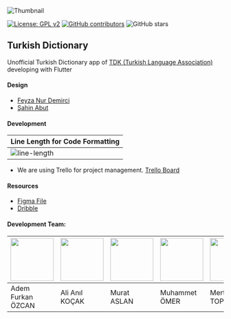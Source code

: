 ![Thumbnail](thumbnail.png)

[![License: GPL v2](https://img.shields.io/badge/License-GPL%20v2-blue.svg)](https://www.gnu.org/licenses/old-licenses/gpl-2.0.en.html)
[![GitHub contributors](https://img.shields.io/github/contributors/flutterturkey/turkish-dictionary)](https://github.com/flutterturkey/turkish-dictionary/contributors)
![GitHub stars](https://img.shields.io/github/stars/flutterturkey/turkish-dictionary?style=social)

## Turkish Dictionary

Unofficial Turkish Dictionary app of [TDK (Turkish Language Association)](http://tdk.gov.tr/) developing with Flutter

#### Design

- [Feyza Nur Demirci](https://dribbble.com/feyzademirci)
- [Şahin Abut](https://dribbble.com/sahinabut)

#### Development
| Line Length for Code Formatting |
| ---      |
| ![line-length](https://user-images.githubusercontent.com/21019611/76961012-a3286600-692d-11ea-933c-1c4febff58b7.png) |  

- We are using Trello for project management. [Trello Board](https://trello.com/b/as4TZkdx/turkish-dictionary)


#### Resources

- [Figma File](https://www.figma.com/file/JqpfJNo6eEJzPpTOEi3Irt/TDK-Redesign)  
- [Dribble](https://dribbble.com/shots/10736386-Turkish-Dictionary-Application)

####  Development Team:

| [<img src="https://avatars.githubusercontent.com/u/21019611?v=3" width="100px;"/>](https://github.com/Adem68)|[<img src="https://avatars.githubusercontent.com/u/23120302?v=3" width="100px;"/>](https://github.com/AliAnilKocak)|[<img src="https://avatars.githubusercontent.com/u/24523510?v=3" width="100px;"/>](https://github.com/right7ctrl)|[<img src="https://avatars.githubusercontent.com/u/33984759?v=3" width="100px;"/>](https://github.com/mukireus)|[<img src="https://avatars.githubusercontent.com/u/24685929?v=3" width="100px;"/>](https://github.com/merttoptas)|[<img src="https://avatars.githubusercontent.com/u/26160059?v=3" width="100px;"/>](https://github.com/Adem68)|
|---|---|---|---|---|---|
|Adem Furkan ÖZCAN|Ali Anıl KOÇAK|Murat ASLAN|Muhammet ÖMER|Mert TOPTAS|Mirkan ÇALIŞKAN|
